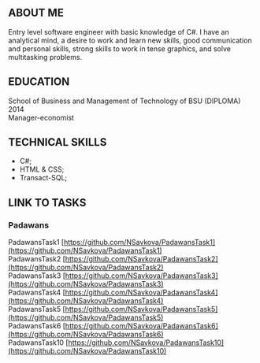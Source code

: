 ## ABOUT ME

Entry level software engineer with basic knowledge of C#. I have an analytical mind, a desire to work and learn new skills, good communication and personal skills, strong skills to work in tense graphics, and solve multitasking problems.

## EDUCATION
School of Business and Management of Technology of BSU (DIPLOMA) 2014      
Manager-economist

## TECHNICAL SKILLS
* C#;
* HTML & CSS;
* Transact-SQL;

## LINK TO TASKS    
### Padawans  
PadawansTask1  [https://github.com/NSavkova/PadawansTask1](https://github.com/NSavkova/PadawansTask1)     
PadawansTask2  [https://github.com/NSavkova/PadawansTask2](https://github.com/NSavkova/PadawansTask2)    
PadawansTask3  [https://github.com/NSavkova/PadawansTask3](https://github.com/NSavkova/PadawansTask3)   
PadawansTask4  [https://github.com/NSavkova/PadawansTask4](https://github.com/NSavkova/PadawansTask4)     
PadawansTask5  [https://github.com/NSavkova/PadawansTask5](https://github.com/NSavkova/PadawansTask5)    
PadawansTask6  [https://github.com/NSavkova/PadawansTask6](https://github.com/NSavkova/PadawansTask6)    
PadawansTask10 [https://github.com/NSavkova/PadawansTask10](https://github.com/NSavkova/PadawansTask10)




